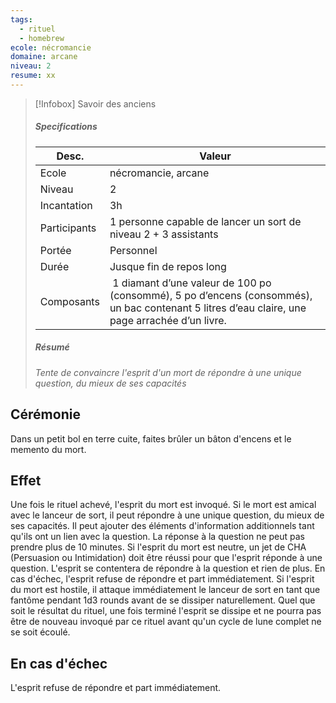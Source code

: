 ```yaml
---
tags:
  - rituel
  - homebrew
ecole: nécromancie
domaine: arcane
niveau: 2
resume: xx
---
```



> [!Infobox] Savoir des anciens
> ##### Specifications
> | Desc. | Valeur |
> | --- | --- |
> | Ecole | nécromancie, arcane |
> | Niveau | 2 |
> | Incantation | 3h |
> | Participants | 1 personne capable de lancer un sort de niveau 2 + 3 assistants |
> | Portée | Personnel |
> | Durée | Jusque fin de repos long |
> | Composants |  1 diamant d’une valeur de 100 po (consommé), 5 po d’encens (consommés), un bac contenant 5 litres d’eau claire, une page arrachée d’un livre. |
> ##### Résumé
> *Tente de convaincre l'esprit d'un mort  de répondre à une unique question, du mieux de ses capacités*

## Cérémonie
Dans un petit bol en terre cuite, faites brûler un bâton d'encens et le memento du mort.

## Effet
Une fois le rituel achevé, l'esprit du mort est invoqué. Si le mort est amical avec le lanceur de sort, il peut répondre à une unique question, du mieux de ses capacités. Il peut ajouter des éléments d'information additionnels tant qu'ils ont un lien avec la question. La réponse à la question ne peut pas prendre plus de 10 minutes.
Si l'esprit du mort est neutre, un jet de CHA (Persuasion ou Intimidation) doit être réussi pour que l'esprit réponde à une question. L'esprit se contentera de répondre à la question et rien de plus. En cas d'échec, l'esprit refuse de répondre et part immédiatement.
Si l'esprit du mort est hostile, il attaque immédiatement le lanceur de sort en tant que fantôme pendant 1d3 rounds avant de se dissiper naturellement.
Quel que soit le résultat du rituel, une fois terminé l'esprit se dissipe et ne pourra pas être de nouveau invoqué par ce rituel avant qu'un cycle de lune complet ne se soit écoulé.

## En cas d'échec
L'esprit refuse de répondre et part immédiatement.

